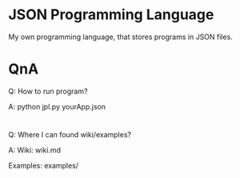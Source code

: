 # JSON Programming Language
My own programming language, that stores programs in JSON files.

# QnA
Q: How to run program?

A: python jpl.py yourApp.json

#
Q: Where I can found wiki/examples?

A: Wiki: wiki.md

   Examples: examples/


